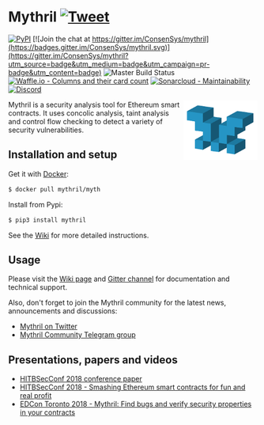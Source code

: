 # Mythril [![Tweet](https://img.shields.io/twitter/url/http/shields.io.svg?style=social)](https://twitter.com/intent/tweet?text=Mythril%20-%20Security%20Analyzer%20for%20Ethereum%20Smart%20Contracts&url=https://www.github.com/ConsenSys/mythril)
[![PyPI](https://badge.fury.io/py/mythril.svg)](https://pypi.python.org/pypi/mythril)
[![Join the chat at https://gitter.im/ConsenSys/mythril](https://badges.gitter.im/ConsenSys/mythril.svg)](https://gitter.im/ConsenSys/mythril?utm_source=badge&utm_medium=badge&utm_campaign=pr-badge&utm_content=badge)
![Master Build Status](https://img.shields.io/circleci/project/github/ConsenSys/mythril/master.svg)
[![Waffle.io - Columns and their card count](https://badge.waffle.io/ConsenSys/mythril.svg?columns=all)](https://waffle.io/ConsenSys/mythril)
[![Sonarcloud - Maintainability](https://sonarcloud.io/api/project_badges/measure?project=mythril&metric=sqale_rating)](https://sonarcloud.io/dashboard?id=mythril)
[![Discord](https://img.shields.io/discord/481002907366588416.svg)](https://discord.gg/vwX58mr)

<img height="120px" align="right" src="https://github.com/ConsenSys/mythril/raw/master/static/mythril.png" alt="mythril" />

Mythril is a security analysis tool for Ethereum smart contracts. It uses concolic analysis, taint analysis and control flow checking to detect a variety of security vulnerabilities.

## Installation and setup

Get it with [Docker](https://www.docker.com):

```bash
$ docker pull mythril/myth
```

Install from Pypi:

```bash
$ pip3 install mythril
```

See the [Wiki](https://github.com/ConsenSys/mythril/wiki/Installation-and-Setup) for more detailed instructions. 

## Usage

Please visit the [Wiki page](https://github.com/ConsenSys/mythril/wiki) and [Gitter channel](https://gitter.im/ConsenSys/mythril) for documentation and technical support.

Also, don't forget to join the Mythril community for the latest news, announcements and discussions:

- [Mythril on Twitter](https://twitter.com/mythril_tool)
- [Mythril Community Telegram group](https://t.me/mythril_tool)

## Presentations, papers and videos

- [HITBSecConf 2018 conference paper](https://github.com/b-mueller/smashing-smart-contracts/blob/master/smashing-smart-contracts-1of1.pdf)
- [HITBSecConf 2018 - Smashing Ethereum smart contracts for fun and real profit](https://www.youtube.com/watch?v=iqf6epACgds)
- [EDCon Toronto 2018 - Mythril: Find bugs and verify security properties in your contracts](https://www.youtube.com/watch?v=NJ9StJThxZY&feature=youtu.be&t=3h3m18s)

